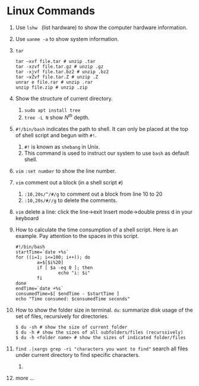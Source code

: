 # Linux Commands

1. Use `lshw ` (list hardware) to show the computer hardware information.

2. Use `uanme -a` to show system information.

3. `tar`

    ```shell
    tar –xvf file.tar # unzip .tar
    tar -xzvf file.tar.gz # unzip .gz
    tar -xjvf file.tar.bz2 # unzip .bz2
    tar –xZvf file.tar.Z # unzip .Z
    unrar e file.rar # unzip .rar
    unzip file.zip # unzip .zip
    ```

4. Show the structure of current directory.

    1. `sudo apt install tree`
    2. `tree -L N` show $N^{th}$ depth.

5. `#!/bin/bash` indicates the path to shell. It can only be placed at the top of shell script and begun with `#!`.

    1. `#!` is known as `shebang` in Unix.
    2. This command is used to instruct our system to use `bash` as default shell.

6.  `vim` `:set number` to show the line number.

7. `vim` comment out a block (in a shell script `#`)

    1. `:10,20s/^/#/g` to comment out a block from line 10 to 20
    2. `:10,20s/#//g` to delete the comments.

8. `vim` delete a line: click the line->exit Insert mode->double press d in your keyboard

9. How to calculate the time consumption of a shell script. Here is an example. Pay attention to the spaces in this script.

    ```shell
    #!/bin/bash
    startTime=`date +%s`
    for ((i=1; i<=100; i++)); do
            a=$[$i%20]
            if [ $a -eq 0 ]; then
                    echo "i: $i"
            fi
    done
    endTime=`date +%s`
    consumedTime=$[ $endTime - $startTime ]
    echo "Time consumed: $consumedTime seconds"
    ```

10. How to show the folder size in terminal. `du`: summarize disk usage of the set of files, recursively for directories.

    ```shell
    $ du -sh # show the size of current folder
    $ du -h # show the sizes of all subfolders/files (recurssively)
    $ du -h <folder name> # show the sizes of indicated folder/files
    ```

11. `find .|xargs grep -ri "characters you want to find"` search all files under current directory to find specific characters.

     1. 

12. more ...

